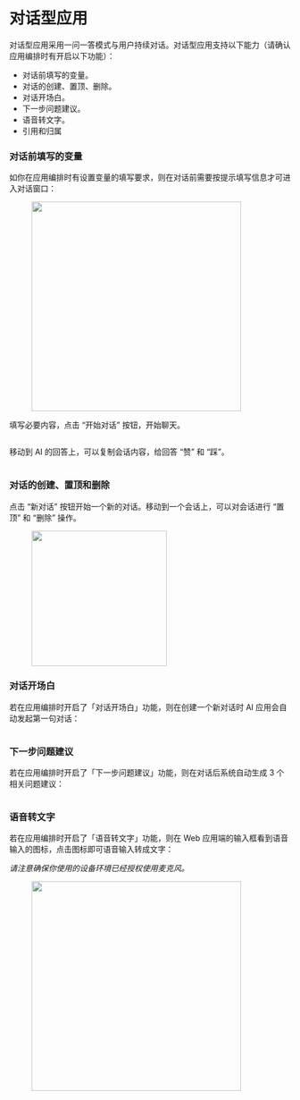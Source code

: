 # 对话型应用

对话型应用采用一问一答模式与用户持续对话。对话型应用支持以下能力（请确认应用编排时有开启以下功能）：

* 对话前填写的变量。
* 对话的创建、置顶、删除。
* 对话开场白。
* 下一步问题建议。
* 语音转文字。
* 引用和归属

### 对话前填写的变量

如你在应用编排时有设置变量的填写要求，则在对话前需要按提示填写信息才可进入对话窗口：

<figure><img src="../../../.gitbook/assets/image (63).png" alt="" width="375"><figcaption></figcaption></figure>

填写必要内容，点击 “开始对话” 按钮，开始聊天。

<figure><img src="../../../.gitbook/assets/image (94).png" alt=""><figcaption></figcaption></figure>

移动到 AI 的回答上，可以复制会话内容，给回答 “赞” 和 “踩”。

<figure><img src="../../../.gitbook/assets/image (26).png" alt=""><figcaption></figcaption></figure>

### 对话的创建、置顶和删除

点击 “新对话” 按钮开始一个新的对话。移动到一个会话上，可以对会话进行 “置顶” 和 “删除” 操作。

<figure><img src="../../../.gitbook/assets/image (47).png" alt="" width="242"><figcaption></figcaption></figure>

### 对话开场白

若在应用编排时开启了「对话开场白」功能，则在创建一个新对话时 AI 应用会自动发起第一句对话：

<figure><img src="../../../.gitbook/assets/image (51).png" alt=""><figcaption></figcaption></figure>

### 下一步问题建议

若在应用编排时开启了「下一步问题建议」功能，则在对话后系统自动生成 3 个相关问题建议：

<figure><img src="../../../.gitbook/assets/image (77).png" alt=""><figcaption></figcaption></figure>

### 语音转文字

若在应用编排时开启了「语音转文字」功能，则在 Web 应用端的输入框看到语音输入的图标，点击图标即可语音输入转成文字：

_请注意确保你使用的设备环境已经授权使用麦克风。_

<figure><img src="../../../.gitbook/assets/image (79).png" alt="" width="375"><figcaption></figcaption></figure>
